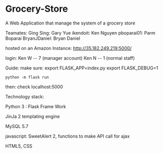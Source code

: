 # Grocery-Store
A Web Application that manage the system of a grocery store

Teamates: 
	Ging Sing: Gary Yue 
	ikendoit: Ken Nguyen
	pboparai01: Parm Boparai
	BryanJDaniel: Bryan Daniel

hosted on an Amazon Instance: http://35.182.249.219:5000/

login: 
Ken W -- 7  (manager account)
Ken N -- 1 (normal staff)

Guide: make sure: 
	export FLASK_APP=index.py
	export FLASK_DEBUG=1

	python -m flask run 

then: check localhost:5000

Technology stack: 

Python 3 : Flask Frame Work 

JinJa 2 templating engine 

MySQL 5.7

javascript:  SweetAlert 2, functions to make API call for ajax

HTML5, CSS
